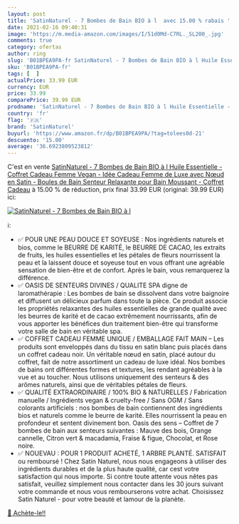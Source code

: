 ```yaml
---
layout: post
title: 'SatinNaturel - 7 Bombes de Bain BIO à l  avec 15.00 % rabais '
date: 2021-02-16 09:40:31
image: 'https://m.media-amazon.com/images/I/51d0Md-C7RL._SL200_.jpg'
comments: true
category: ofertas
author: ring
slug: 'B01BPEA9PA-fr SatinNaturel - 7 Bombes de Bain BIO à l Huile Essentielle...'
sku: 'B01BPEA9PA-fr'
tags: [  ]
actualPrice: 33.99 EUR
currency: EUR
price: 33.99
comparePrice: 39.99 EUR
prodname: 'SatinNaturel - 7 Bombes de Bain BIO à l Huile Essentielle - Coffret Cadeau Femme Vegan - Idée Cadeau Femme de Luxe avec Nœud en Satin - Boules de Bain Senteur Relaxante pour Bain Moussant - Coffret Cadeau'
country: 'fr'
flag: '🇫🇷'
brand: 'SatinNaturel'
buyurl: 'https://www.amazon.fr/dp/B01BPEA9PA/?tag=tolees0d-21'
descuento: '15.00'
average: '36.6923809523812'
---
```


C'est en vente [SatinNaturel - 7 Bombes de Bain BIO à l Huile Essentielle - Coffret Cadeau Femme Vegan - Idée Cadeau Femme de Luxe avec Nœud en Satin - Boules de Bain Senteur Relaxante pour Bain Moussant - Coffret Cadeau](https://www.amazon.fr/dp/B01BPEA9PA/?tag=tolees0d-21)  à  15.00 % de réduction, prix final  33.99 EUR (original: 39.99 EUR) ici:

[![SatinNaturel - 7 Bombes de Bain BIO à l ](https://m.media-amazon.com/images/I/51d0Md-C7RL._SL200_.jpg)](https://www.amazon.fr/dp/B01BPEA9PA/?tag=tolees0d-21)

ℹ️:

- ✅ POUR UNE PEAU DOUCE ET SOYEUSE : Nos ingrédients naturels et bios, comme le BEURRE DE KARITÉ, le BEURRE DE CACAO, les extraits de fruits, les huiles essentielles et les pétales de fleurs nourrissent la peau et la laissent douce et soyeuse tout en vous offrant une agréable sensation de bien-être et de confort. Après le bain, vous remarquerez la différence.
- ✅ OASIS DE SENTEURS DIVINES / QUALITE SPA digne de laromathérapie : Les bombes de bain se dissolvent dans votre baignoire et diffusent un délicieux parfum dans toute la pièce. Ce produit associe les propriétés relaxantes des huiles essentielles de grande qualité avec les beurres de karité et de cacao extrêmement nourrissants, afin de vous apporter les bénéfices dun traitement bien-être qui transforme votre salle de bain en véritable spa.
- ✅ COFFRET CADEAU FEMME UNIQUE / EMBALLAGE FAIT MAIN – Les produits sont enveloppés dans du tissu en satin blanc puis placés dans un coffret cadeau noir. Un véritable nœud en satin, placé autour du coffret, fait de notre assortiment un cadeau de luxe idéal. Nos bombes de bains ont différentes formes et textures, les rendant agréables à la vue et au toucher. Nous utilisons uniquement des senteurs & des arômes naturels, ainsi que de véritables pétales de fleurs.
- ✅ QUALITÉ EXTRAORDINAIRE / 100% BIO & NATURELLES / Fabrication manuelle / Ingrédients vegan & cruelty-free / Sans OGM / Sans colorants artificiels : nos bombes de bain contiennent des ingrédients bios et naturels comme le beurre de karité. Elles nourrissent la peau en profondeur et sentent divinement bon. Oasis des sens – Coffret de 7 bombes de bain aux senteurs suivantes : Mauve des bois, Orange cannelle, Citron vert & macadamia, Fraise & figue, Chocolat, et Rose noire.
- ✅ NOUEVAU : POUR 1 PRODUIT ACHETÉ, 1 ARBRE PLANTÉ. SATISFAIT ou remboursé ! Chez Satin Naturel, nous nous engageons à utiliser des ingrédients durables et de la plus haute qualité, car cest votre satisfaction qui nous importe. Si contre toute attente vous nêtes pas satisfait, veuillez simplement nous contacter dans les 30 jours suivant votre commande et nous vous rembourserons votre achat. Choisissez Satin Naturel - pour votre beauté et lamour de la planète.

[🛒 Achète-le!!](https://www.amazon.fr/dp/B01BPEA9PA/?tag=tolees0d-21)

